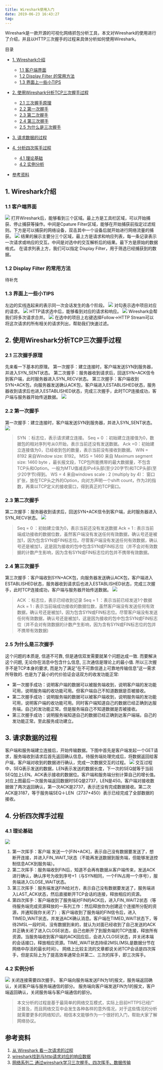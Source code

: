 ```yaml
---
title: Wireshark使用入门
date: 2019-06-23 16:43:27
tag: 
---
```


Wireshark是一款开源的可视化网络抓包分析工具，本文对Wireshark的使用进行了介绍，并且以HTTP三次握手的过程来具体分析如何使用Wireshark。

<!-- more -->

目录

* [1. Wireshark介绍](#1-wireshark介绍)
  * [1.1 客户端界面](#11-客户端界面)
  * [1.2 Display Filter 的常用方法](#12-display-filter-的常用方法)
  * [1.3 界面上一些小TIPS](#13-界面上一些小tips)

* [2. 使用Wireshark分析TCP三次握手过程](#2-使用wireshark分析tcp三次握手过程)
  * [2.1 三次握手原理](#21-三次握手原理)
  * [2.2 第一次握手](#22-第一次握手)
  * [2.3 第二次握手](#23-第二次握手)
  * [2.4 第三次握手](#24-第三次握手)
  * [2.5 为什么是三次握手](#25-为什么是三次握手)

* [3. 请求数据的过程](#3-请求数据的过程)
* [4. 分析四次挥手过程](#4-分析四次挥手过程)
  * [4.1 理论基础](#41-理论基础)
  * [4.2 实例分析](#42-实例分析)

* [参考资料](#参考资料)



## 1. Wireshark介绍

### 1.1 客户端界面

![](20190623-wireshark-tcp-http/39469-20190623164341744-1675801967.png)
打开Wireshark后，能够看到三个区域。最上方是工具栏区域，可以开始捕获、停止捕获等操作。中间是Cpature Filter区域，能够在开始捕获前指定过滤规则。下方是可以捕获的网络设备，双击其中一个设备后就开始进行网络流量的捕获。
![](20190623-wireshark-tcp-http/39469-20190623164405118-1187167593.png)
结果的展示主要分三个区域，最上方是请求和响应列表，每一条记录表示一次请求或响应的交互。中间是对选中的交互解析后的结果。最下方是原始的数据格式。
在请求列表上方，我们可以指定 Display Filter，用于筛选已经捕获到的数据。

### 1.2 Display Filter 的常用方法
待补充

### 1.3 界面上一些小TIPS
左边的实线连起来的表示同一次会话发生的各个阶段。
![](20190623-wireshark-tcp-http/39469-20190623164445658-1001676679.png)
对勾表示选中项目对应的请求。
![](20190623-wireshark-tcp-http/39469-20190623164525930-937728395.png)
HTTP请求选中后，能够看到对应的请求和响应。
![](20190623-wireshark-tcp-http/39469-20190623164542934-609310321.png)
Wireshark会帮我们将多次请求合并。
![](20190623-wireshark-tcp-http/39469-20190623164559288-259932833.png)
在选中的项目上右键选择Follow->HTTP Stream可以将这次请求的所有相关的请求列出，帮助我们快速过滤。

## 2. 使用Wireshark分析TCP三次握手过程

### 2.1 三次握手原理
先来看一下基本的原理。
第一次握手：建立连接时，客户端发送SYN到服务器，并进入SYN_SENT状态。
第二次握手：服务器收到请求后，回送SYN+ACK信令到客户端，此时服务器进入SYN_RECV状态。
第三次握手：客户端收到SYN+ACK包，向服务器发送确认ACK包，客户端进入ESTABLISHED状态，服务器收到请求后也进入ESTABLISHED状态，完成三次握手，此时TCP连接成功，客户端与服务器开始传送数据。
![](20190623-wireshark-tcp-http/39469-20190623164716586-1129658078.png)

### 2.2 第一次握手
第一次握手：建立连接时，客户端发送SYN到服务器，并进入SYN_SENT状态。
![](20190623-wireshark-tcp-http/39469-20190623164745118-1762839127.png)

> SYN ：标志位，表示请求建立连接。
Seq = 0 ：初始建立连接值为0，数据包的相对序列号从0开始，表示当前还没有发送数据。
Ack =0：初始建立连接值为0，已经收到包的数量，表示当前没有接收到数据。
WIN = 8192 来自Window size: 8192。
MSS = 1460 来自 Maximum segment size: 1460 byte ，最长报文段，TCP包所能携带的最大数据量，不包含TCP头和Option。一般为MTU值减去IPv4头部(至少20字节)和TCP头部(至少20字节)得到。
WS = 4 来自windows scale : 2 (multiply by 4)： 窗口扩张，放在TCP头之外的Option，向对方声明一个shift count，作为2的指数，再乘以TCP定义的接收窗口，得到真正的TCP窗口。


### 2.3 第二次握手
第二次握手：服务器收到请求后，回送SYN+ACK信令到客户端，此时服务器进入SYN_RECV状态。
![](20190623-wireshark-tcp-http/39469-20190623164804092-1996445194.png)

> Seq = 0 ：初始建立值为0，表示当前还没有发送数据
Ack = 1 : 表示当前端成功接收的数据位数，虽然客户端没有发送任何有效数据，确认号还是被加1，因为包含SYN或FIN标志位。尽管客户端没有发送任何有效数据，确认号还是被加1，这是因为接收的包中包含SYN或FIN标志位（并不会对有效数据的计数产生影响，因为含有SYN或FIN标志位的包并不携带有效数据。


### 2.4 第三次握手
第三次握手：客户端收到SYN+ACK包，向服务器发送确认ACK包，客户端进入ESTABLISHED状态，服务器收到请求后也进入ESTABLISHED状态，完成三次握手，此时TCP连接成功，客户端与服务器开始传送数据。
![](20190623-wireshark-tcp-http/39469-20190623164821126-325502215.png)

> ACK ：标志位，表示已经收到记录
Seq = 1 ：表示当前已经发送1个数据
Ack = 1 : 表示当前端成功接收的数据位数，虽然客户端没有发送任何有效数据，确认号还是被加1，因为包含SYN或FIN标志位。尽管客户端没有发送任何有效数据，确认号还是被加1，这是因为接收的包中包含SYN或FIN标志位（并不会对有效数据的计数产生影响，因为含有SYN或FIN标志位的包并不携带有效数据)


### 2.5 为什么是三次握手
这个问题的本质是, 信道不可靠, 但是通信双发需要就某个问题达成一致. 而要解决这个问题, 无论你在消息中包含什么信息, 三次通信是理论上的最小值. 所以三次握手不是TCP本身的要求, 而是为了满足”在不可靠信道上可靠地传输信息”这一需求所导致的.
也是为了最小的代价验证会话双方的收发功能正常:

* 第一次握手成功：说明客户端的数据可以被服务端收到，说明客户端的发功能可用，说明服务端的收功能可用。但客户端自己不知道数据是否被接收。
* 第二次握手成功：说明服务端的数据可以被客户端收到，说明服务端的发功能可用，说明客户端的收功能可用。同时客户端知道自己的数据已经正确到达服务端，自己的发功能正常。但是服务端自己不知道数据是否被接收。
* 第三次握手成功：说明服务端知道自己的数据已经正确到达客户端端，自己的发功能正常。至此服务成功建立。

## 3. 请求数据的过程
客户端和服务端建立连接后，开始传输数据。下图中首先是客户端发起一个GET请求，服务端收到请求后首先返回确认信息。待服务端处理完成后，将数据返回给客户端，客户端对收到的数据进行确认，完成一次数据交互的过程。
![](20190623-wireshark-tcp-http/39469-20190623164841260-2073101580.png)
交互过程中，SEQ表示发送的数据，LEN表示发送的数据长度，下一次的SEQ就等于当前SEQ加上LEN。ACK表示接收的数据位。客户端和服务端分别计算自己的增长值。对应上图最后一次服务端返回数据时SEQ是2737，LEN是450。客户端对接收数据做了两次返回确认，第一次ACK是2737，表示还没有完成数据接收。第二次ACK是3187，等于服务端SEQ＋LEN（2737+450）表示已经完成了全部数据的接收。

## 4. 分析四次挥手过程

### 4.1 理论基础
![](20190623-wireshark-tcp-http/39469-20190623164916812-262875897.png)

1. 第一次挥手：客户端 发送一个[FIN+ACK]，表示自己没有数据要发送了，想断开连接，并进入FIN_WAIT_1状态（不能再发送数据到服务端，但能够发送控制信息ACK到服务端）。
2. 第二次挥手：服务端收到FIN后，知道不会再有数据从客户端传来，发送ACK进行确认，确认序号为收到序号+1（与SYN相同，一个FIN占用一个序号），服务端进入CLOSE_WAIT状态。
3. 第三次挥手：服务端发送FIN给对方，表示自己没有数据要发送了，服务端进入LAST_ACK状态，然后直接断开TCP会话的连接，释放相应的资源。
4. 第四次挥手：客户端收到了服务端对FIN的ACK后，进入FIN_WAIT2状态（等待服务端完成资源释放的一系列工作：然后释放你为创建这个连接所分配的资源，并通知我你关闭了）; 客户端收到了服务端的FIN信令后，进入TIMED_WAIT状态，并发送ACK确认消息。客户端在TIMED_WAIT状态下，等待2MSL一段时间，没有数据到来的，就认为对面已经收到了自己发送的ACK并正确关闭了进入CLOSE状态，自己也断开了到服务端的TCP连接，释放所有资源。当服务端收到客户端的ACK回应后，会进入CLOSE状态，并关闭本端的会话接口，释放相应资源。TIME_WAIT状态持续2MSL(MSL是数据分节在网络中存活的最长时间）。
网络上比较主流的文章都说关闭TCP会话是四次挥手，但是实际上为了提高效率通常合并第二、三次的挥手，即三次挥手。

### 4.2 实例分析
![](20190623-wireshark-tcp-http/39469-20190623164937872-136901119.png)
关闭连接需要四次握手。
客户端向服务端发送FIN为1的报文，服务端返回确认，关闭客户端与服务端通信的部分。
服务端向客户端发送FIN为1的报文，客户端返回确认，关闭服务端与客户端通信的部分。

> 本文分析的过程是基于最简单的网络交互模式，实际上目前HTTPS已经广泛普及，而且网络交互中会发生各种各样的意外情况，对于这些情况的分析就需要更多的网络知识。相信本文能够作为一个很好的入门，帮助大家了解网络协议。

## 参考资料

1. [从 Wireshark 看一次请求的过程](https://segmentfault.com/a/1190000014210812)
2. [wireshark找到与http请求对应的响应数据](https://blog.csdn.net/buyaore_wo/article/details/69787715)
3. [网络系列二 通过wireshark学习三次握手、四次挥手、数据传输](https://blog.csdn.net/hry2015/article/details/79006671)












